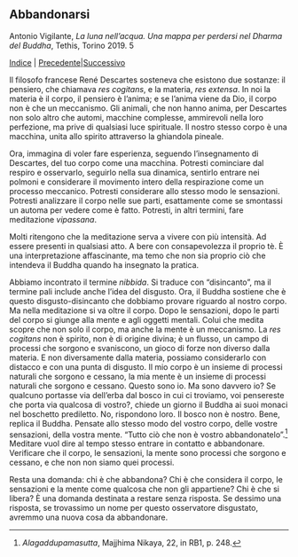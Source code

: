 <link rel="stylesheet" href="/assets/style.css">

## Abbandonarsi

Antonio Vigilante, _La luna nell’acqua. Una mappa per perdersi nel Dharma del Buddha_, Tethis, Torino 2019. 5

[Indice](index.md) | [Precedente](guardare-a-fondo.md)|[Successivo](samatha.md)

Il filosofo francese René Descartes sosteneva che esistono due sostanze: il pensiero, che chiamava _res cogitans_, e la materia, _res extensa_. In noi la materia è il corpo, il pensiero è l’anima; e se l’anima viene da Dio, il corpo non è che un meccanismo. Gli animali, che non hanno anima, per Descartes non solo altro che automi, macchine complesse, ammirevoli nella loro perfezione, ma prive di qualsiasi luce spirituale. Il nostro stesso corpo è una macchina, unita allo spirito attraverso la ghiandola pineale.

Ora, immagina di voler fare esperienza, seguendo l’insegnamento di Descartes, del tuo corpo come una macchina. Potresti cominciare dal respiro e osservarlo, seguirlo nella sua dinamica, sentirlo entrare nei polmoni e considerare il movimento intero della respirazione come un processo meccanico. Potresti considerare allo stesso modo le sensazioni. Potresti analizzare il corpo nelle sue parti, esattamente come se smontassi un automa per vedere come è fatto. Potresti, in altri termini, fare meditazione _vipassana_.

Molti ritengono che la meditazione serva a vivere con più intensità. Ad essere presenti in qualsiasi atto. A bere con consapevolezza il proprio tè. È una interpretazione affascinante, ma temo che non sia proprio ciò che intendeva il Buddha quando ha insegnato la pratica.

Abbiamo incontrato il termine _nibbida_. Si traduce con “disincanto”, ma il termine pali include anche l’idea del disgusto. Ora, il Buddha sostiene che è questo disgusto-disincanto che dobbiamo provare riguardo al nostro corpo. Ma nella meditazione si va oltre il corpo. Dopo le sensazioni, dopo le parti del corpo si giunge alla mente e agli oggetti mentali. Colui che medita scopre che non solo il corpo, ma anche la mente è un meccanismo. La _res cogitans_ non è spirito, non è di origine divina; è un flusso, un campo di processi che sorgono e svaniscono, un gioco di forze non diverso dalla materia. E non diversamente dalla materia, possiamo considerarlo con distacco e con una punta di disgusto. Il mio corpo è un insieme di processi naturali che sorgono e cessano, la mia mente è un insieme di processi naturali che sorgono e cessano. Questo sono io. Ma sono davvero io? Se qualcuno portasse via dell’erba dal bosco in cui ci troviamo, voi pensereste che porta via qualcosa di vostro?, chiede un giorno il Buddha ai suoi monaci nel boschetto prediletto. No, rispondono loro. Il bosco non è nostro. Bene, replica il Buddha. Pensate allo stesso modo del vostro corpo, delle vostre sensazioni, della vostra mente. “Tutto ciò che non è vostro abbandonatelo”.[^51] Meditare vuol dire al tempo stesso entrare in contatto e abbandonare. Verificare che il corpo, le sensazioni, la mente sono processi che sorgono e cessano, e che non non siamo quei processi.

Resta una domanda: chi è che abbandona? Chi è che considera il corpo, le sensazioni e la mente come qualcosa che non gli appartiene? Chi è che si libera? È una domanda destinata a restare senza risposta. Se dessimo una risposta, se trovassimo un nome per questo osservatore disgustato, avremmo una nuova cosa da abbandonare.

[^51]: *Alagaddupamasutta*, Majjhima Nikaya, 22, in RB1, p. 248.